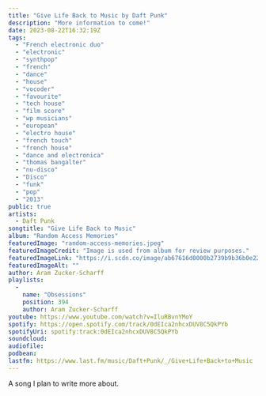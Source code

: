 ```yaml
---
title: "Give Life Back to Music by Daft Punk"
description: "More information to come!"
date: 2023-08-22T16:32:19Z
tags:
  - "French electronic duo"
  - "electronic"
  - "synthpop"
  - "french"
  - "dance"
  - "house"
  - "vocoder"
  - "favourite"
  - "tech house"
  - "film score"
  - "wp musicians"
  - "european"
  - "electro house"
  - "french touch"
  - "french house"
  - "dance and electronica"
  - "thomas bangalter"
  - "nu-disco"
  - "Disco"
  - "funk"
  - "pop"
  - "2013"
public: true
artists:
  - Daft Punk
songtitle: "Give Life Back to Music"
album: "Random Access Memories"
featuredImage: "random-access-memories.jpeg"
featuredImageCredit: "Image is used from album for review purposes."
featuredImageLink: "https://i.scdn.co/image/ab67616d0000b2739b9b36b0e22870b9f542d937"
featuredImageAlt: ""
author: Aram Zucker-Scharff
playlists:
  -
    name: "Obsessions"
    position: 394
    author: Aram Zucker-Scharff
youtube: https://www.youtube.com/watch?v=IluRBvnYMoY
spotify: https://open.spotify.com/track/0dEIca2nhcxDUV8C5QkPYb
spotifyUri: spotify:track:0dEIca2nhcxDUV8C5QkPYb
soundcloud:
audiofile:
podbean:
lastfm: https://www.last.fm/music/Daft+Punk/_/Give+Life+Back+to+Music
---
```


A song I plan to write more about.
		